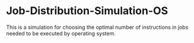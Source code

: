 # Job-Distribution-Simulation-OS
This is a simulation for choosing the optimal number of instructions in jobs needed to be executed by operating system.
